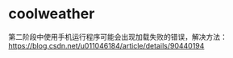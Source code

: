 # coolweather
第二阶段中使用手机运行程序可能会出现加载失败的错误，解决方法：https://blog.csdn.net/u011046184/article/details/90440194
